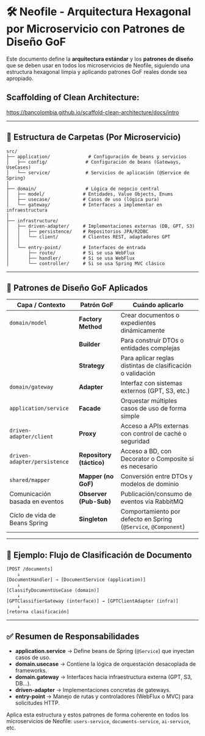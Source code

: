 # 🛠️ Neofile - Arquitectura Hexagonal por Microservicio con Patrones de Diseño GoF

Este documento define la **arquitectura estándar** y los **patrones de diseño** que se deben usar en todos los microservicios de Neofile, siguiendo una estructura hexagonal limpia y aplicando patrones GoF reales donde sea apropiado.

## Scaffolding of Clean Architecture: 

https://bancolombia.github.io/scaffold-clean-architecture/docs/intro


---

## 📁 Estructura de Carpetas (Por Microservicio)

```
src/
├── application/              # Configuración de beans y servicios
│   ├── config/              # Configuración de beans (Gateways, UseCases)
│   └── service/             # Servicios de aplicación (@Service de Spring)
│
├── domain/                  # Lógica de negocio central
│   ├── model/              # Entidades, Value Objects, Enums
│   ├── usecase/            # Casos de uso (lógica pura)
│   └── gateway/            # Interfaces a implementar en infraestructura
│
├── infrastructure/
│   ├── driven-adapter/     # Implementaciones externas (DB, GPT, S3)
│   │   ├── persistence/    # Repositorios JPA/R2DBC
│   │   └── client/         # Clientes REST, adaptadores GPT
│   │
│   └── entry-point/        # Interfaces de entrada
│       ├── route/          # Si se usa WebFlux
│       ├── handler/        # Si se usa WebFlux
│       └── controller/     # Si se usa Spring MVC clásico
```

---

## 🧠 Patrones de Diseño GoF Aplicados

| Capa / Contexto                   | Patrón GoF           | Cuándo aplicarlo                                                           |
|----------------------------------|----------------------|----------------------------------------------------------------------------|
| `domain/model`                   | **Factory Method**   | Crear documentos o expedientes dinámicamente                              |
|                                  | **Builder**          | Para construir DTOs o entidades complejas                                 |
|                                  | **Strategy**         | Para aplicar reglas distintas de clasificación o validación               |
| `domain/gateway`                 | **Adapter**          | Interfaz con sistemas externos (GPT, S3, etc.)                            |
| `application/service`           | **Facade**           | Orquestar múltiples casos de uso de forma simple                          |
| `driven-adapter/client`          | **Proxy**            | Acceso a APIs externas con control de caché o seguridad                   |
| `driven-adapter/persistence`     | **Repository (táctico)** | Acceso a BD, con Decorator o Composite si es necesario                |
| `shared/mapper`                  | **Mapper (no GoF)**  | Conversión entre DTOs y modelos de dominio                                |
| Comunicación basada en eventos   | **Observer (Pub-Sub)** | Publicación/consumo de eventos vía RabbitMQ                              |
| Ciclo de vida de Beans Spring    | **Singleton**        | Comportamiento por defecto en Spring (`@Service`, `@Component`)          |

---

## 📌 Ejemplo: Flujo de Clasificación de Documento

```
[POST /documents]
    ↓
[DocumentHandler] → [DocumentService (application)]
    ↓
[ClassifyDocumentUseCase (domain)]
    ↓
[GPTClassifierGateway (interface)] → [GPTClientAdapter (infra)]
    ↓
[retorna clasificación]
```

---

## ✅ Resumen de Responsabilidades

- **application.service** → Define beans de Spring (`@Service`) que inyectan casos de uso.
- **domain.usecase** → Contiene la lógica de orquestación desacoplada de frameworks.
- **domain.gateway** → Interfaces hacia infraestructura externa (GPT, S3, DB...).
- **driven-adapter** → Implementaciones concretas de gateways.
- **entry-point** → Manejo de rutas y controladores (WebFlux o MVC) para solicitudes HTTP.

Aplica esta estructura y estos patrones de forma coherente en todos los microservicios de Neofile: `users-service`, `documents-service`, `ai-service`, etc.